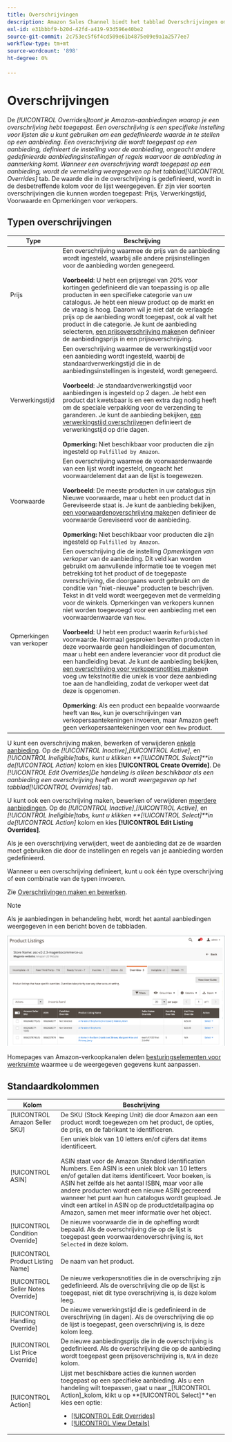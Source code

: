 ```yaml
---
title: Overschrijvingen
description: Amazon Sales Channel biedt het tabblad Overschrijvingen om te bepalen en te beheren hoe u overschrijvingen toepast in uw Amazon-aanbiedingen.
exl-id: e31bbbf9-b20d-42fd-a419-93d596e40be2
source-git-commit: 2c753ec5f6f4cd509e61b4875e09e9a1a2577ee7
workflow-type: tm+mt
source-wordcount: '898'
ht-degree: 0%

---
```


# Overschrijvingen

De _[!UICONTROL Overrides]_toont je Amazon-aanbiedingen waarop je een overschrijving hebt toegepast. Een overschrijving is een specifieke instelling voor lijsten die u kunt gebruiken om een gedefinieerde waarde in te stellen op een aanbieding. Een overschrijving die wordt toegepast op een aanbieding, definieert de instelling voor de aanbieding, ongeacht andere gedefinieerde aanbiedingsinstellingen of regels waarvoor de aanbieding in aanmerking komt. Wanneer een overschrijving wordt toegepast op een aanbieding, wordt de vermelding weergegeven op het tabblad_[!UICONTROL Overrides]_ tab. De waarde die in de overschrijving is gedefinieerd, wordt in de desbetreffende kolom voor de lijst weergegeven. Er zijn vier soorten overschrijvingen die kunnen worden toegepast: Prijs, Verwerkingstijd, Voorwaarde en Opmerkingen voor verkopers.

## Typen overschrijvingen

| Type | Beschrijving |
|---|---|
| Prijs | Een overschrijving waarmee de prijs van de aanbieding wordt ingesteld, waarbij alle andere prijsinstellingen voor de aanbieding worden genegeerd. <br><br>**Voorbeeld**: U hebt een prijsregel van 20% voor kortingen gedefinieerd die van toepassing is op alle producten in een specifieke categorie van uw catalogus. Je hebt een nieuw product op de markt en de vraag is hoog. Daarom wil je niet dat de verlaagde prijs op de aanbieding wordt toegepast, ook al valt het product in die categorie. Je kunt de aanbieding selecteren, [een prijsoverschrijving maken](./creating-editing-overrides.md#edit-override-single-listing)en definieer de aanbiedingsprijs in een prijsoverschrijving. |
| Verwerkingstijd | Een overschrijving waarmee de verwerkingstijd voor een aanbieding wordt ingesteld, waarbij de standaardverwerkingstijd die in de aanbiedingsinstellingen is ingesteld, wordt genegeerd.<br><br>**Voorbeeld**: Je standaardverwerkingstijd voor aanbiedingen is ingesteld op 2 dagen. Je hebt een product dat kwetsbaar is en een extra dag nodig heeft om de speciale verpakking voor de verzending te garanderen. Je kunt de aanbieding bekijken, [een verwerkingstijd overschrijven](./creating-editing-overrides.md#edit-override-single-listing)en definieert de verwerkingstijd op drie dagen.<br><br>**Opmerking:** Niet beschikbaar voor producten die zijn ingesteld op `Fulfilled by Amazon`. |
| Voorwaarde | Een overschrijving waarmee de voorwaardenwaarde van een lijst wordt ingesteld, ongeacht het voorwaardelement dat aan de lijst is toegewezen.<br><br>**Voorbeeld**: De meeste producten in uw catalogus zijn Nieuwe voorwaarde, maar u hebt een product dat in Gereviseerde staat is. Je kunt de aanbieding bekijken, [een voorwaardenoverschrijving maken](./creating-editing-overrides.md#edit-override-single-listing)en definieer de voorwaarde Gereviseerd voor de aanbieding.<br><br>**Opmerking:** Niet beschikbaar voor producten die zijn ingesteld op `Fulfilled by Amazon`. |
| Opmerkingen van verkoper | Een overschrijving die de instelling _Opmerkingen van verkoper_ van de aanbieding. Dit veld kan worden gebruikt om aanvullende informatie toe te voegen met betrekking tot het product of de toegepaste overschrijving, die doorgaans wordt gebruikt om de conditie van &quot;niet-nieuwe&quot; producten te beschrijven. Tekst in dit veld wordt weergegeven met de vermelding voor de winkels. Opmerkingen van verkopers kunnen niet worden toegevoegd voor een aanbieding met een voorwaardenwaarde van `New`. <br><br>**Voorbeeld**: U hebt een product waarin `Refurbished` voorwaarde. Normaal gesproken bevatten producten in deze voorwaarde geen handleidingen of documenten, maar u hebt een andere leverancier voor dit product die een handleiding bevat. Je kunt de aanbieding bekijken, [een overschrijving voor verkopersnotities maken](./creating-editing-overrides.md#edit-override-single-listing)en voeg uw tekstnotitie die uniek is voor deze aanbieding toe aan de handleiding, zodat de verkoper weet dat deze is opgenomen.<br><br>**Opmerking**: Als een product een bepaalde voorwaarde heeft van `New`, kun je overschrijvingen van verkopersaantekeningen invoeren, maar Amazon geeft geen verkopersaantekeningen voor een `New` product. |

U kunt een overschrijving maken, bewerken of verwijderen [enkele aanbieding](./creating-editing-overrides.md#edit-override-single-listing). Op de _[!UICONTROL Inactive]_,_[!UICONTROL Active]_, en _[!UICONTROL Ineligible]_tabs, kunt u klikken **[!UICONTROL Select]**in de_[!UICONTROL Action]_ kolom en kies **[!UICONTROL Create Override]**. De _[!UICONTROL Edit Overrides]_De handeling is alleen beschikbaar als een aanbieding een overschrijving heeft en wordt weergegeven op het tabblad_[!UICONTROL Overrides]_ tab.

U kunt ook een overschrijving maken, bewerken of verwijderen [meerdere aanbiedingen](./creating-editing-overrides.md#edit-override-multiple-listings). Op de _[!UICONTROL Inactive]_,_[!UICONTROL Active]_, en _[!UICONTROL Ineligible]_tabs, kunt u klikken **[!UICONTROL Select]**in de_[!UICONTROL Action]_ kolom en kies **[!UICONTROL Edit Listing Overrides]**.

Als je een overschrijving verwijdert, weet de aanbieding dat ze de waarden moet gebruiken die door de instellingen en regels van je aanbieding worden gedefinieerd.

Wanneer u een overschrijving definieert, kunt u ook één type overschrijving of een combinatie van de typen invoeren.

Zie [Overschrijvingen maken en bewerken](./creating-editing-overrides.md).

>[!NOTE]
>
>Als je aanbiedingen in behandeling hebt, wordt het aantal aanbiedingen weergegeven in een bericht boven de tabbladen.

![Het tabblad Overschrijvingen](assets/amazon-overrides.png)

Homepages van Amazon-verkoopkanalen delen [besturingselementen voor werkruimte](./workspace-controls.md) waarmee u de weergegeven gegevens kunt aanpassen.

## Standaardkolommen

| Kolom | Beschrijving |
|---|---|
| [!UICONTROL Amazon Seller SKU] | De SKU (Stock Keeping Unit) die door Amazon aan een product wordt toegewezen om het product, de opties, de prijs, en de fabrikant te identificeren. |
| [!UICONTROL ASIN] | Een uniek blok van 10 letters en/of cijfers dat items identificeert.<br><br>ASIN staat voor de Amazon Standard Identification Numbers. Een ASIN is een uniek blok van 10 letters en/of getallen dat items identificeert. Voor boeken, is ASIN het zelfde als het aantal ISBN, maar voor alle andere producten wordt een nieuwe ASIN gecreeerd wanneer het punt aan hun catalogus wordt geupload. Je vindt een artikel in ASIN op de productdetailpagina op Amazon, samen met meer informatie over het object. |
| [!UICONTROL Condition Override] | De nieuwe voorwaarde die in de opheffing wordt bepaald. Als de overschrijving die op de lijst is toegepast geen voorwaardenoverschrijving is, `Not Selected` in deze kolom. |
| [!UICONTROL Product Listing Name] | De naam van het product. |
| [!UICONTROL Seller Notes Override] | De nieuwe verkopersnotities die in de overschrijving zijn gedefinieerd. Als de overschrijving die op de lijst is toegepast, niet dit type overschrijving is, is deze kolom leeg. |
| [!UICONTROL Handling Override] | De nieuwe verwerkingstijd die is gedefinieerd in de overschrijving (in dagen). Als de overschrijving die op de lijst is toegepast, geen overschrijving is, is deze kolom leeg. |
| [!UICONTROL List Price Override] | De nieuwe aanbiedingsprijs die in de overschrijving is gedefinieerd. Als de overschrijving die op de aanbieding wordt toegepast geen prijsoverschrijving is, `N/A` in deze kolom. |
| [!UICONTROL Action] | Lijst met beschikbare acties die kunnen worden toegepast op een specifieke aanbieding. Als u een handeling wilt toepassen, gaat u naar _[!UICONTROL Action]_kolom, klikt u op **[!UICONTROL Select]**en kies een optie:<ul><li>[[!UICONTROL Edit Overrides]](./creating-editing-overrides.md#edit-override-single-listing)</li><li>[[!UICONTROL View Details]](./product-listing-details.md)</li></ul> |
